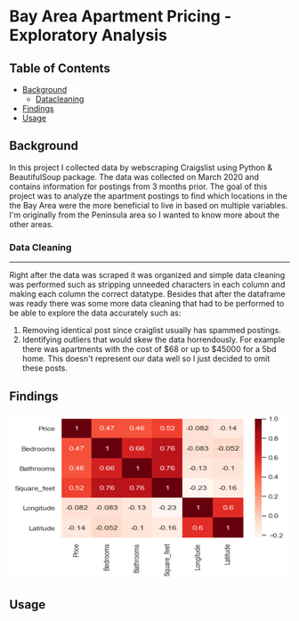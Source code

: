 # Bay Area Apartment Pricing - Exploratory Analysis

## Table of Contents
- [Background](#Background)
  - [Datacleaning](#datacleaning)
- [Findings](#Findings)
- [Usage](#Usage)

<a name="Background"/>

## Background
In this project I collected data by webscraping Craigslist using Python & BeautifulSoup package. The data was collected on March 2020 and contains information for postings from 3 months prior. The goal of this project was to analyze the apartment postings to find which locations in the the Bay Area were the more beneficial to live in based on multiple variables. I'm originally from the Peninsula area so I wanted to know more about the other areas.

<a name="datacleaning"/>

### Data Cleaning
-----------------------
Right after the data was scraped it was organized and simple data cleaning was performed such as stripping unneeded characters in each column and making each column the correct datatype. Besides that after the dataframe was ready there was some more data cleaning that had to be performed to be able to explore the data accurately such as:
1. Removing identical post since craiglist usually has spammed postings.
2. Identifying outliers that would skew the data horrendously. For example there was apartments with the cost of $68 or up to $45000 for a 5bd home. This doesn't represent our data well so I just decided to omit these posts.

<a name="Findings"/>

## Findings
<img src ="https://github.com/EdgarFonseca94/CraigslistAptPricing/blob/32d2db53991b7ed341b4cb0f63f8aa2b035ea8da/IMG_Folder/download.png" width="500" height = "300">

<a name="Usage"/>

## Usage
